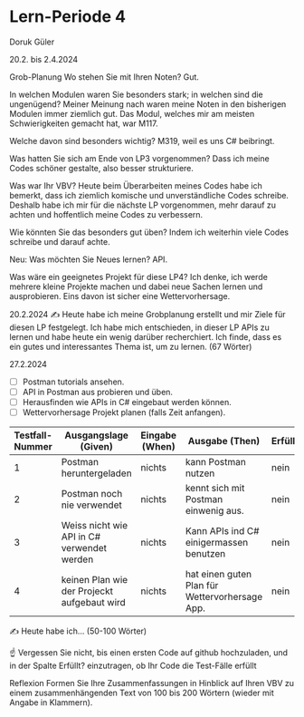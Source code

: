 # Lern-Periode 4

Doruk Güler

20.2. bis 2.4.2024

Grob-Planung
Wo stehen Sie mit Ihren Noten?
Gut.

In welchen Modulen waren Sie besonders stark; in welchen sind die ungenügend?
Meiner Meinung nach waren meine Noten in den bisherigen Modulen immer ziemlich gut. Das Modul, welches mir am meisten Schwierigkeiten gemacht hat, war M117.

Welche davon sind besonders wichtig?
M319, weil es uns C# beibringt.

Was hatten Sie sich am Ende von LP3 vorgenommen?
Dass ich meine Codes schöner gestalte, also besser strukturiere.

Was war Ihr VBV?
Heute beim Überarbeiten meines Codes habe ich bemerkt, dass ich ziemlich komische und unverständliche Codes schreibe. Deshalb habe ich mir für die nächste LP vorgenommen, mehr darauf zu achten und hoffentlich meine Codes zu verbessern.

Wie könnten Sie das besonders gut üben?
Indem ich weiterhin viele Codes schreibe und darauf achte.

Neu: Was möchten Sie Neues lernen?
API.

Was wäre ein geeignetes Projekt für diese LP4?
Ich denke, ich werde mehrere kleine Projekte machen und dabei neue Sachen lernen und ausprobieren. Eins davon ist sicher eine Wettervorhersage.

20.2.2024
✍️ Heute habe ich meine Grobplanung erstellt und mir Ziele für diesen LP festgelegt. Ich habe mich entschieden, in dieser LP APIs zu lernen und habe heute ein wenig darüber recherchiert. Ich finde, dass es ein gutes und interessantes Thema ist, um zu lernen. (67 Wörter)

27.2.2024

- [ ] Postman tutorials ansehen.                
- [ ] API in Postman aus probieren und üben.                   
- [ ] Herausfinden wie APIs in C# eingebaut werden können.                               
- [ ] Wettervorhersage Projekt planen (falls Zeit anfangen).                          
 
| Testfall-Nummer | Ausgangslage (Given) | Eingabe (When) | Ausgabe (Then) | Erfüllt? |
| -------------- | -------------------- | -------------- | -------------- | -------- |
| 1              |        Postman heruntergeladen  |  nichts        | kann Postman nutzen |  nein    |
| 2              |   Postman noch nie verwendet     |    nichts      | kennt sich mit Postman einwenig aus. |     nein    |
| 3              | Weiss nicht wie API in C# verwendet werden | nichts| Kann APIs ind C# einigermassen benutzen  |  nein  |
| 4              |   keinen Plan wie der Projeckt aufgebaut wird      |  nichts        | hat einen guten Plan für Wettervorhersage App.  |     nein     |

✍️ Heute habe ich... (50-100 Wörter)

☝️ Vergessen Sie nicht, bis einen ersten Code auf github hochzuladen, und in der Spalte Erfüllt? einzutragen, ob Ihr Code die Test-Fälle erfüllt

Reflexion
Formen Sie Ihre Zusammenfassungen in Hinblick auf Ihren VBV zu einem zusammenhängenden Text von 100 bis 200 Wörtern (wieder mit Angabe in Klammern).
